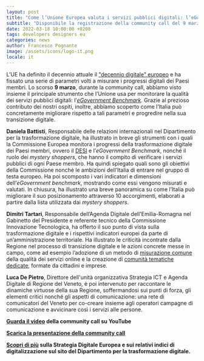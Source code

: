 ```yaml
---
layout: post
title: "Come l’Unione Europea valuta i servizi pubblici digitali: l’eGovernment Benchmark"
subtitle: "Disponibile la registrazione della community call del 9 marzo"
date: 2022-03-18 10:00:00 +0200
tags: developers designers eu
categories: news
author: Francesco Pognante
image: /assets/icons/logo-it.png
locale: it
---
```


L’UE ha definito il decennio attuale il ["decennio digitale" europeo](https://ec.europa.eu/info/strategy/priorities-2019-2024/europe-fit-digital-age_it) e ha fissato una serie di parametri volti a misurare i progressi digitali dei Paesi membri. Lo scorso **9 marzo**, durante la community call, abbiamo visto insieme il principale strumento che l’Unione usa per monitorare la qualità dei servizi pubblici digitali: l’*[eGovernment Benchmark](https://www.capgemini.com/resources/egovernment-benchmark-2021/)*. Grazie al prezioso contributo dei nostri ospiti, inoltre, abbiamo scoperto come l’Italia può concretamente migliorare rispetto a tali parametri e progredire nella sua transizione digitale.

**Daniela Battisti**, Responsabile delle relazioni internazionali nel Dipartimento per la trasformazione digitale, ha illustrato in breve gli strumenti con i quali la Commissione Europea monitora i progressi della trasformazione digitale dei Paesi membri, ovvero il [DESI](https://digital-strategy.ec.europa.eu/en/policies/desi) e l’*eGovernment Benchmark*, nonché il ruolo dei *mystery shoppers*, che hanno il compito di verificare i servizi pubblici di ogni Paese membro. Ha quindi spiegato quali sono gli obiettivi della Commissione nonché le ambizioni dell’Italia di entrare nel gruppo di testa europeo. Ha poi scomposto i vari indicatori e dimensioni dell’*eGovernment benchmark*, mostrando come essi vengono misurati e valutati. In chiusura, ha illustrato una breve panoramica su come l’Italia può migliorare il suo posizionamento attraverso 10 accorgimenti, elaborati a partire dalla lista utilizzata dai *mystery shoppers*.

**Dimitri Tartari**, Responsabile dell’Agenda Digitale dell'Emilia-Romagna nel Gabinetto del Presidente e referente tecnico della Commissione Innovazione Tecnologica, ha offerto il suo punto di vista sulla trasformazione digitale e i rispettivi indicatori europei da parte di un’amministrazione territoriale. Ha illustrato le criticità incontrate dalla Regione nel processo di transizione digitale e le azioni concrete messe in campo, come ad esempio l’adozione di un metodo di [misurazione comune](https://digitale.regione.emilia-romagna.it/dati-e-pubblicazioni/pubblicazioni/2021/2021) della qualità dei servizi online e la creazione di [comunità tematiche dedicate](https://digitale.regione.emilia-romagna.it/comtem), formate da cittadini e imprese.

**Luca De Pietro**, Direttore dell'unità organizzativa Strategia ICT e Agenda Digitale di Regione del Veneto, è poi intervenuto per raccontare le dinamiche virtuose della sua Regione, soffermandosi sui punti di forza, gli elementi critici nonché gli aspetti di comunicazione: una rete di comunicatori del Veneto per co-creare insieme agli operatori  campagne di comunicazione e avvicinare così i servizi alle persone.

**[Guarda il video](https://www.youtube.com/watch?v=flnYdZR5-9w) della community call su YouTube**

**[Scarica la presentazione della community call](/assets/images/posts/2022-03-18/090322_Community_Call.pdf)**

**[Scopri di più](https://innovazione.gov.it/progetti/attivita-internazionali/#unione-europea) sulla Strategia Digitale Europea e sui relativi indici di digitalizzazione sul sito del Dipartimento per la trasformazione digitale.**
